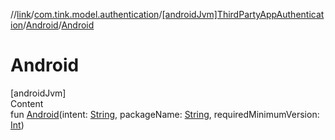 //[link](../../../index.md)/[com.tink.model.authentication](../../index.md)/[[androidJvm]ThirdPartyAppAuthentication](../index.md)/[Android](index.md)/[Android](-android.md)



# Android  
[androidJvm]  
Content  
fun [Android](-android.md)(intent: [String](https://kotlinlang.org/api/latest/jvm/stdlib/kotlin/-string/index.html), packageName: [String](https://kotlinlang.org/api/latest/jvm/stdlib/kotlin/-string/index.html), requiredMinimumVersion: [Int](https://kotlinlang.org/api/latest/jvm/stdlib/kotlin/-int/index.html))  



